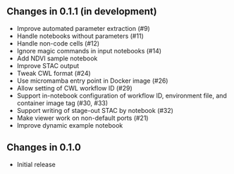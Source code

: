 ## Changes in 0.1.1 (in development)

* Improve automated parameter extraction (#9)
* Handle notebooks without parameters (#11)
* Handle non-code cells (#12)
* Ignore magic commands in input notebooks (#14)
* Add NDVI sample notebook
* Improve STAC output
* Tweak CWL format (#24)
* Use micromamba entry point in Docker image (#26)
* Allow setting of CWL workflow ID (#29)
* Support in-notebook configuration of workflow ID, environment file,
  and container image tag (#30, #33)
* Support writing of stage-out STAC by notebook (#32)
* Make viewer work on non-default ports (#21)
* Improve dynamic example notebook

## Changes in 0.1.0

* Initial release
